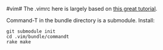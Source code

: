 #vim#
The .vimrc here is largely based on [this great tutorial](http://mislav.uniqpath.com/2011/12/vim-revisited/).

Command-T in the bundle directory is a submodule. Install:

    git submodule init
    cd .vim/bundle/commandt
    rake make
